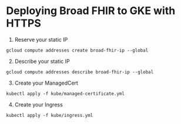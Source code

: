 # Deploying Broad FHIR to GKE with HTTPS

1. Reserve your static IP

```
gcloud compute addresses create broad-fhir-ip --global
```

2. Describe your static IP

```
gcloud compute addresses describe broad-fhir-ip --global
```

3. Create your ManagedCert

```
kubectl apply -f kube/managed-certificate.yml
```

4. Create your Ingress

```
kubectl apply -f kube/ingress.yml
```
